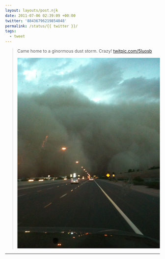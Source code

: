 ```yaml
---
layout: layouts/post.njk
date: 2011-07-06 02:39:09 +00:00
twitter: '88436796219854848'
permalink: /status/{{ twitter }}/
tags: 
  - tweet
---
```


> Came home to a ginormous dust storm. Crazy! [twitpic.com/5luosb](http://twitpic.com/5luosb)
> 
> ![big dust storm](/img/339034619.jpg)

---
